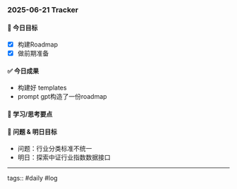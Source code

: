 ### 2025-06-21 Tracker

#### 🎯 今日目标
- [x] 构建Roadmap
- [x] 做前期准备

#### ✅ 今日成果
- 构建好 templates
- prompt gpt构造了一份roadmap

#### 🧠 学习/思考要点


#### 🧩 问题 & 明日目标
- 问题：行业分类标准不统一
- 明日：探索中证行业指数数据接口

---
tags:: #daily #log
